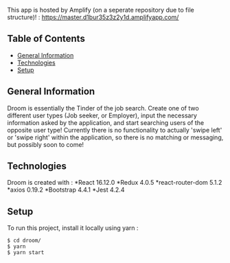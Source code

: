 This app is hosted by Amplify (on a seperate repository due to file structure)! : https://master.d1bur35z3z2y1d.amplifyapp.com/

## Table of Contents
* [General Information](#general-information)
* [Technologies](#technologies)
* [Setup](#setup)

## General Information
Droom is essentially the Tinder of the job search. Create one of two different user types (Job seeker, or Employer), input the necessary information asked by the application, and start searching users of the opposite user type! Currently there is no functionality to actually 'swipe left' or 'swipe right' within the application, so there is no matching or messaging, but possibly soon to come!

## Technologies
Droom is created with :
*React 16.12.0
*Redux 4.0.5
*react-router-dom 5.1.2
*axios 0.19.2
*Bootstrap 4.4.1
*Jest 4.2.4

## Setup
To run this project, install it locally using yarn :

```
$ cd droom/
$ yarn
$ yarn start
```
